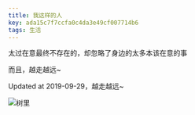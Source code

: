 ```yaml
---
title: 我这样的人
key: ada15c7f7ccfa0c4da3e49cf007714b6
tags: 生活
---
```


太过在意最终不存在的，却忽略了身边的太多本该在意的事

而且，越走越远~

Updated at 2019-09-29，越走越远~

![树里](http://118.24.108.205:8086/pic/blog/shuli.jpg)

<!--more-->
